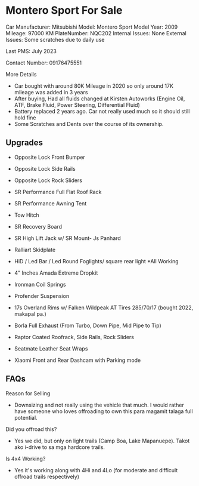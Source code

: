 # Montero Sport For Sale

Car Manufacturer: Mitsubishi
Model: Montero Sport
Model Year: 2009
Mileage: 97000 KM
PlateNumber: NQC202
Internal Issues: None
External Issues: Some scratches due to daily use

Last PMS: July 2023

Contact Number: 09176475551

More Details

- Car bought with around 80K Mileage in 2020 so only around 17K mileage was added in 3 years
- After buying, Had all fluids changed at Kirsten Autoworks (Engine Oil, ATF, Brake Fluid, Power Steering, Differential Fluid)
- Battery replaced 2 years ago. Car not really used much so it should still hold fine
- Some Scratches and Dents over the course of its ownership.

## Upgrades

- Opposite Lock Front Bumper
- Opposite Lock Side Rails
- Opposite Lock Rock Sliders

- SR Performance Full Flat Roof Rack
- SR Performance Awning Tent
- Tow Hitch
- SR Recovery Board
- SR High Lift Jack w/ SR Mount- Js Panhard
- Ralliart Skidplate

- HiD / Led Bar / Led Round Foglights/ square rear light *All Working
- 4" Inches Amada Extreme Dropkit
- Ironman Coil Springs
- Profender Suspension
- 17s Overland Rims w/ Falken Wildpeak AT Tires 285/70/17 (bought 2022, makapal pa.)
- Borla Full Exhaust (From Turbo, Down Pipe, Mid Pipe to Tip)
- Raptor Coated Roofrack, Side Rails, Rock Sliders

- Seatmate Leather Seat Wraps
- Xiaomi Front and Rear Dashcam with Parking mode

## FAQs

Reason for Selling

- Downsizing and not really using the vehicle that much. I would rather have someone who loves offroading to own this para magamit talaga full potential.

Did you offroad this?

- Yes we did, but only on light trails (Camp Boa, Lake Mapanuepe). Takot ako i-drive to sa mga hardcore trails.

Is 4x4 Working?

- Yes it's working along with 4Hi and 4Lo (for moderate and difficult offroad trails respectively)
